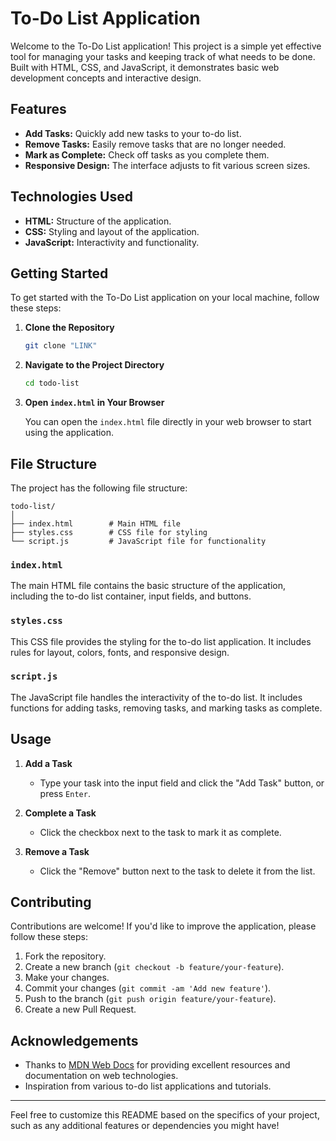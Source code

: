 # To-Do List Application

Welcome to the To-Do List application! This project is a simple yet effective tool for managing your tasks and keeping track of what needs to be done. Built with HTML, CSS, and JavaScript, it demonstrates basic web development concepts and interactive design.

## Features

- **Add Tasks:** Quickly add new tasks to your to-do list.
- **Remove Tasks:** Easily remove tasks that are no longer needed.
- **Mark as Complete:** Check off tasks as you complete them.
- **Responsive Design:** The interface adjusts to fit various screen sizes.

## Technologies Used

- **HTML:** Structure of the application.
- **CSS:** Styling and layout of the application.
- **JavaScript:** Interactivity and functionality.

## Getting Started

To get started with the To-Do List application on your local machine, follow these steps:

1. **Clone the Repository**

   ```bash
   git clone "LINK"
   ```

2. **Navigate to the Project Directory**

   ```bash
   cd todo-list
   ```

3. **Open `index.html` in Your Browser**

   You can open the `index.html` file directly in your web browser to start using the application.

## File Structure

The project has the following file structure:

```
todo-list/
│
├── index.html        # Main HTML file
├── styles.css        # CSS file for styling
└── script.js         # JavaScript file for functionality
```

### `index.html`

The main HTML file contains the basic structure of the application, including the to-do list container, input fields, and buttons.

### `styles.css`

This CSS file provides the styling for the to-do list application. It includes rules for layout, colors, fonts, and responsive design.

### `script.js`

The JavaScript file handles the interactivity of the to-do list. It includes functions for adding tasks, removing tasks, and marking tasks as complete.

## Usage

1. **Add a Task**
   - Type your task into the input field and click the "Add Task" button, or press `Enter`.

2. **Complete a Task**
   - Click the checkbox next to the task to mark it as complete.

3. **Remove a Task**
   - Click the "Remove" button next to the task to delete it from the list.

## Contributing

Contributions are welcome! If you'd like to improve the application, please follow these steps:

1. Fork the repository.
2. Create a new branch (`git checkout -b feature/your-feature`).
3. Make your changes.
4. Commit your changes (`git commit -am 'Add new feature'`).
5. Push to the branch (`git push origin feature/your-feature`).
6. Create a new Pull Request.



## Acknowledgements

- Thanks to [MDN Web Docs](https://developer.mozilla.org/) for providing excellent resources and documentation on web technologies.
- Inspiration from various to-do list applications and tutorials.

---

Feel free to customize this README based on the specifics of your project, such as any additional features or dependencies you might have!